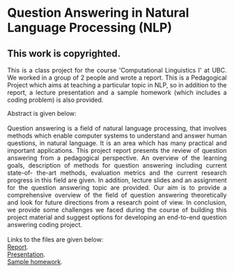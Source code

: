 # Question Answering in Natural Language Processing (NLP)
## This work is copyrighted.

<div style="text-align: justify">

This is a class project for the course 'Computational Linguistics I' at UBC. We worked in a group of 2 people and wrote a report. This is a Pedagogical Project which aims at teaching a particular topic in NLP, so in addition to the report, a lecture presentation and a sample homework (which includes a coding problem) is also provided.
 <br/>
 
Abstract is given below: 
 <br/>
 <br/>
Question answering is a field of natural language processing, that involves methods which
enable computer systems to understand and answer human questions, in natural language.
It is an area which has many practical and important applications. This project report
presents the review of question answering from a pedagogical perspective. An overview of
the learning goals, description of methods for question answering including current state-of-
the-art methods, evaluation metrics and the current research progress in this field are
given. In addition, lecture slides and an assignment for the question answering topic are
provided. Our aim is to provide a comprehensive overview of the field of question answering
theoretically and look for future directions from a research point of view. In conclusion,
we provide some challenges we faced during the course of building this project material
and suggest options for developing an end-to-end question answering coding project.
 <br/>
 <br/>
Links to the files are given below: 
<br/>
<a href="Report.pdf" target="blank">Report</a>.
<br/>
<a href="Presentation.pdf" target="blank">Presentation</a>.
<br/>
<a href="SampleHW.pdf" target="blank">Sample homework</a>.
<br/>
  
 </div>
 
